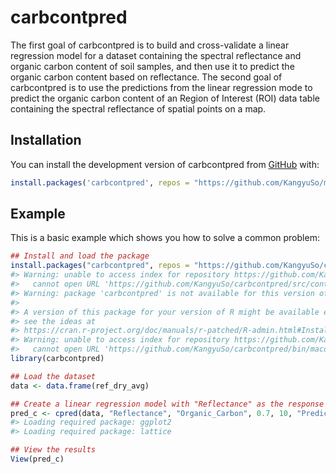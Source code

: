 
<!-- README.md is generated from README.Rmd. Please edit that file -->

# carbcontpred

<!-- badges: start -->
<!-- badges: end -->

The first goal of carbcontpred is to build and cross-validate a linear
regression model for a dataset containing the spectral reflectance and
organic carbon content of soil samples, and then use it to predict the
organic carbon content based on reflectance. The second goal of
carbcontpred is to use the predictions from the linear regression mode
to predict the organic carbon content of an Region of Interest (ROI)
data table containing the spectral reflectance of spatial points on a
map.

## Installation

You can install the development version of carbcontpred from
[GitHub](https://github.com/KangyuSo/my-GEO712-repository) with:

``` r
install.packages('carbcontpred', repos = "https://github.com/KangyuSo/my-GEO712-repository/tree/main/carbcontpred")
```

## Example

This is a basic example which shows you how to solve a common problem:

``` r
## Install and load the package
install.packages("carbcontpred", repos = "https://github.com/KangyuSo/carbcontpred")
#> Warning: unable to access index for repository https://github.com/KangyuSo/carbcontpred/src/contrib:
#>   cannot open URL 'https://github.com/KangyuSo/carbcontpred/src/contrib/PACKAGES'
#> Warning: package 'carbcontpred' is not available for this version of R
#> 
#> A version of this package for your version of R might be available elsewhere,
#> see the ideas at
#> https://cran.r-project.org/doc/manuals/r-patched/R-admin.html#Installing-packages
#> Warning: unable to access index for repository https://github.com/KangyuSo/carbcontpred/bin/macosx/big-sur-arm64/contrib/4.3:
#>   cannot open URL 'https://github.com/KangyuSo/carbcontpred/bin/macosx/big-sur-arm64/contrib/4.3/PACKAGES'
library(carbcontpred)

## Load the dataset 
data <- data.frame(ref_dry_avg)

## Create a linear regression model with "Reflectance" as the response variable, "Organic_Carbon" as the predictor variable, test size of 70%, 10 folds for the cross-validation, and "Predicted_Organic_Carbon" as the output column
pred_c <- cpred(data, "Reflectance", "Organic_Carbon", 0.7, 10, "Predicted_Organic_Carbon")
#> Loading required package: ggplot2
#> Loading required package: lattice

## View the results
View(pred_c)
```
